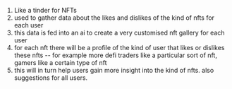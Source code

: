 1. Like a tinder for NFTs
2. used to gather data about the likes and dislikes of the kind of nfts for each user
3. this data is fed into an ai to create a very customised nft gallery for each user
4. for each nft there will be a profile of the kind of user that likes or dislikes these nfts -- for example more defi traders like a particular sort of nft, gamers like a certain type of nft
5. this will in turn help users gain more insight into the kind of nfts. also suggestions for all users.

